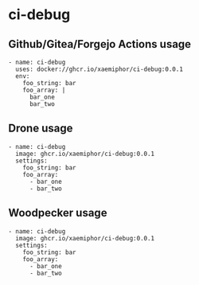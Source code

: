 # ci-debug

## Github/Gitea/Forgejo Actions usage
```
- name: ci-debug
  uses: docker://ghcr.io/xaemiphor/ci-debug:0.0.1
  env:
    foo_string: bar
    foo_array: |
      bar_one
      bar_two
```

## Drone usage
```
- name: ci-debug
  image: ghcr.io/xaemiphor/ci-debug:0.0.1
  settings:
    foo_string: bar
    foo_array:
      - bar_one
      - bar_two
```

## Woodpecker usage
```
- name: ci-debug
  image: ghcr.io/xaemiphor/ci-debug:0.0.1
  settings:
    foo_string: bar
    foo_array:
      - bar_one
      - bar_two
```
